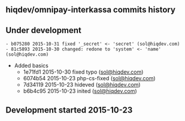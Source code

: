 hiqdev/omnipay-interkassa commits history
-----------------------------------------

## Under development

    - b075280 2015-10-31 fixed '_secret' <- 'secret' (sol@hiqdev.com)
    - 81c5893 2015-10-30 changed: redone to 'system' <- 'name' (sol@hiqdev.com)
- Added basics
    - 1e71fd1 2015-10-30 fixed typo (sol@hiqdev.com)
    - 6074b54 2015-10-23 php-cs-fixed (sol@hiqdev.com)
    - 7d34119 2015-10-23 hideved (sol@hiqdev.com)
    - b6b4c95 2015-10-23 inited (sol@hiqdev.com)

## Development started 2015-10-23

